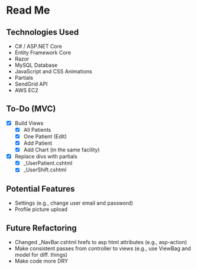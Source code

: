 # Read Me

## Technologies Used
- C# / ASP.NET Core
- Entity Framework Core
- Razor
- MySQL Database
- JavaScript and CSS Animations
- Partials
- SendGrid API
- AWS EC2

## To-Do (MVC)
- [x] Build Views
  - [x] All Patients
  - [x] One Patient (Edit)
  - [x] Add Patient
  - [x] Add Chart (in the same facility)
- [x] Replace divs with partials
  - [x] \_UserPatient.cshtml
  - [x] \_UserShift.cshtml

## Potential Features
- Settings (e.g., change user email and password)
- Profile picture upload

## Future Refactoring
- Changed _NavBar.cshtml hrefs to asp html attributes (e.g., asp-action)
- Make consistent passes from controller to views (e.g., use ViewBag and model for diff. things)
- Make code more DRY